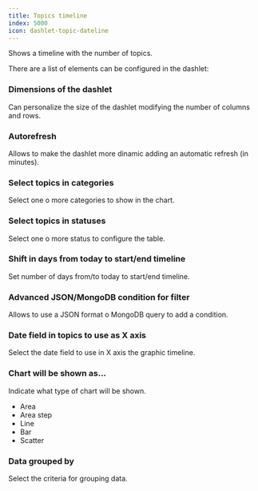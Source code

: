 ```yaml
---
title: Topics timeline
index: 5000
icon: dashlet-topic-dateline
---
```


Shows a timeline with the number of topics.

There are a list of elements can be configured in the dashlet:


### Dimensions of the dashlet

Can personalize the size of the dashlet modifying the number of columns and rows.


### Autorefresh

Allows to make the dashlet more dinamic adding an automatic refresh (in minutes).


### Select topics in categories

Select one o more categories to show in the chart.


### Select topics in statuses

Select one o more status to configure the table.

### Shift in days from today to start/end timeline

Set number of days from/to today to start/end timeline.


### Advanced JSON/MongoDB condition for filter

Allows to use a JSON format o MongoDB query to add a condition.


### Date field in topics to use as X axis

Select the date field to use in X axis the graphic timeline.

### Chart will be shown as...

Indicate what type of chart will be shown.

- Area
- Area step
- Line
- Bar
- Scatter

### Data grouped by

Select the criteria for grouping data.